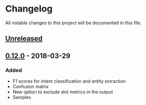 # Changelog
All notable changes to this project will be documented in this file.

## [Unreleased]

## [0.12.0] - 2018-03-29
### Added
- F1 scores for intent classification and entity extraction
- Confusion matrix
- New option to exclude slot metrics in the output
- Samples

[Unreleased]: https://github.com/snipsco/snips-nlu-metrics/compare/0.12.0...HEAD
[0.12.0]: https://github.com/snipsco/snips-nlu-metrics/compare/0.11.1...0.12.0